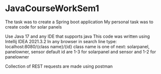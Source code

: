 # JavaCourseWorkSem1

The task was to create a Spring boot application 
My personal task was to create code for solar panels

Use Java 17 and any IDE that supports java
This code was written using Intellij IDEA 2021.3.2
In any browser in search line type:
localhost:8080/{class name}/{id}
class name is one of next: solarpanel, panelowner, sensor
default id are 1-3 for solarpanel and sensor
and 1-2 for panelowner

Collection of REST requests are made using postman